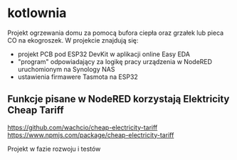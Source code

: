 # kotlownia
Projekt ogrzewania domu za pomocą bufora ciepła oraz grzałek lub pieca CO na ekogroszek.
W projekcie znajdują się:
- projekt PCB pod ESP32 DevKit w aplikacji online Easy EDA
- "program" odpowiadający za logikę pracy urządzenia w NodeRED uruchomionym na Synology NAS
- ustawienia firmawere Tasmota na ESP32

## Funkcje pisane w NodeRED korzystają Elektricity Cheap Tariff
https://github.com/wachcio/cheap-electricity-tariff
https://www.npmjs.com/package/cheap-electricity-tariff

Projekt w fazie rozwoju i testów 
